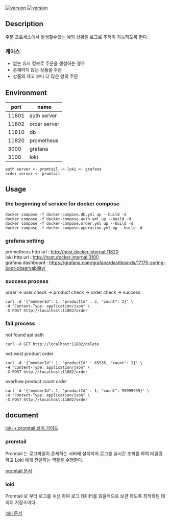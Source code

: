 [![version](https://img.shields.io/badge/springboot-2.7.16--SNAPSHOT-00bfb3?style=flat&logo=springboot)]()
[![version](https://img.shields.io/badge/Java-11-00bfb3?style=flat&logo=sdk)]()

## Description
주문 프로세스에서 발생할수있는 예외 상황을 
로그로 추적이 가능하도록 한다.

### 케이스
- 없는 유저 정보로 주문을 생성하는 경우
- 존재하지 않는 상품을 주문
- 상품의 재고 보다 더 많은 양의 주문


## Environment

| port  | name         |
|-------|--------------|
| 11801 | auth server  |
| 11802 | order server |
| 11810 | db           |
| 11820 | prometheus   |
| 3000 | grafana      |
| 3100 | loki         |

```
auth server <- promtail -> loki <- grafana
order server <- promtail 
```

## Usage
### the beginning of service for docker compose

```shell
docker compose -f docker-compose.db.yml up --build -d
docker compose -f docker-compose.auth.yml up --build -d
docker compose -f docker-compose.order.yml up --build -d
docker compose -f docker-compose.operation.yml up --build -d
```


### grafana setting
prometheus http url : http://host.docker.internal:11820 </br>
loki http url : http://host.docker.internal:3100 </br>
grafana dashboard : https://grafana.com/grafana/dashboards/17175-spring-boot-observability/


### success process
order -> user check -> product check -> order check -> success

```
curl -d '{"memberId": 1, "productId" : 3, "count": 2}' \
-H "Content-Type: application/json" \
-X POST http://localhost:11802/order
``` 

### fail process

not found api path
```
curl -X GET http://localhost:11802/delete
```

not exist product order
```
curl -d '{"memberId": 1, "productId" : 65535, "count": 2}' \
-H "Content-Type: application/json" \
-X POST http://localhost:11802/order
```

overflow product count order
```
curl -d '{"memberId": 1, "productId" : 1, "count": 99999999}' \
-H "Content-Type: application/json" \
-X POST http://localhost:11802/order
```


## document

[loki + promtail 설치 가이드](https://grafana.com/docs/loki/latest/setup/install/docker/)

### promtail
Promtail 는 로그파일이 존재하는 서버에 설치되어 로그를 실시간 조회를 하여 테일링 하고 
Loki 에게 전달하는 역활을 수행한다.

[promtail 문서](https://grafana.com/docs/loki/latest/send-data/promtail/)

### loki
Promtail 로 부터 로그를 수신 하여 
로그 데이터를 효율적으로 보관 하도록 최적화된 데이터 저장소이다. </br>

[loki 문서](https://grafana.com/docs/loki/v2.8.x/fundamentals/overview/)


